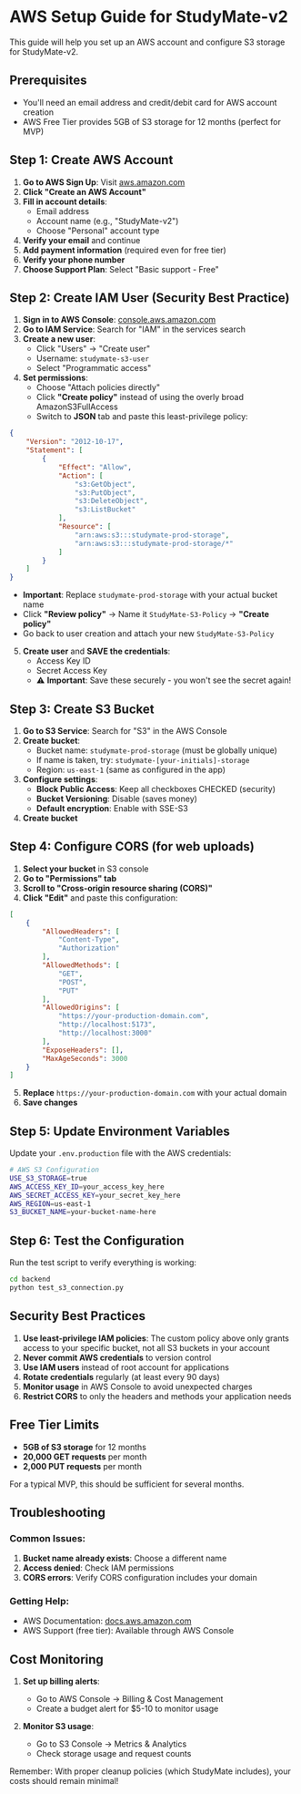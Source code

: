 # AWS Setup Guide for StudyMate-v2

This guide will help you set up an AWS account and configure S3 storage for StudyMate-v2.

## Prerequisites
- You'll need an email address and credit/debit card for AWS account creation
- AWS Free Tier provides 5GB of S3 storage for 12 months (perfect for MVP)

## Step 1: Create AWS Account

1. **Go to AWS Sign Up**: Visit [aws.amazon.com](https://aws.amazon.com)
2. **Click "Create an AWS Account"**
3. **Fill in account details**:
   - Email address
   - Account name (e.g., "StudyMate-v2")
   - Choose "Personal" account type
4. **Verify your email** and continue
5. **Add payment information** (required even for free tier)
6. **Verify your phone number**
7. **Choose Support Plan**: Select "Basic support - Free"

## Step 2: Create IAM User (Security Best Practice)

1. **Sign in to AWS Console**: [console.aws.amazon.com](https://console.aws.amazon.com)
2. **Go to IAM Service**: Search for "IAM" in the services search
3. **Create a new user**:
   - Click "Users" → "Create user"
   - Username: `studymate-s3-user`
   - Select "Programmatic access"
4. **Set permissions**:
   - Choose "Attach policies directly"  
   - Click **"Create policy"** instead of using the overly broad AmazonS3FullAccess
   - Switch to **JSON** tab and paste this least-privilege policy:

```json
{
    "Version": "2012-10-17",
    "Statement": [
        {
            "Effect": "Allow",
            "Action": [
                "s3:GetObject",
                "s3:PutObject", 
                "s3:DeleteObject",
                "s3:ListBucket"
            ],
            "Resource": [
                "arn:aws:s3:::studymate-prod-storage",
                "arn:aws:s3:::studymate-prod-storage/*"
            ]
        }
    ]
}
```

   - **Important**: Replace `studymate-prod-storage` with your actual bucket name
   - Click **"Review policy"** → Name it `StudyMate-S3-Policy` → **"Create policy"**
   - Go back to user creation and attach your new `StudyMate-S3-Policy`
5. **Create user** and **SAVE the credentials**:
   - Access Key ID
   - Secret Access Key
   - ⚠️ **Important**: Save these securely - you won't see the secret again!

## Step 3: Create S3 Bucket

1. **Go to S3 Service**: Search for "S3" in the AWS Console
2. **Create bucket**:
   - Bucket name: `studymate-prod-storage` (must be globally unique)
   - If name is taken, try: `studymate-[your-initials]-storage`
   - Region: `us-east-1` (same as configured in the app)
3. **Configure settings**:
   - **Block Public Access**: Keep all checkboxes CHECKED (security)
   - **Bucket Versioning**: Disable (saves money)
   - **Default encryption**: Enable with SSE-S3
4. **Create bucket**

## Step 4: Configure CORS (for web uploads)

1. **Select your bucket** in S3 console
2. **Go to "Permissions" tab**
3. **Scroll to "Cross-origin resource sharing (CORS)"**
4. **Click "Edit"** and paste this configuration:

```json
[
    {
        "AllowedHeaders": [
            "Content-Type",
            "Authorization"
        ],
        "AllowedMethods": [
            "GET",
            "POST",
            "PUT"
        ],
        "AllowedOrigins": [
            "https://your-production-domain.com",
            "http://localhost:5173",
            "http://localhost:3000"
        ],
        "ExposeHeaders": [],
        "MaxAgeSeconds": 3000
    }
]
```

5. **Replace** `https://your-production-domain.com` with your actual domain
6. **Save changes**

## Step 5: Update Environment Variables

Update your `.env.production` file with the AWS credentials:

```bash
# AWS S3 Configuration
USE_S3_STORAGE=true
AWS_ACCESS_KEY_ID=your_access_key_here
AWS_SECRET_ACCESS_KEY=your_secret_key_here
AWS_REGION=us-east-1
S3_BUCKET_NAME=your-bucket-name-here
```

## Step 6: Test the Configuration

Run the test script to verify everything is working:

```bash
cd backend
python test_s3_connection.py
```

## Security Best Practices

1. **Use least-privilege IAM policies**: The custom policy above only grants access to your specific bucket, not all S3 buckets in your account
2. **Never commit AWS credentials** to version control
3. **Use IAM users** instead of root account for applications
4. **Rotate credentials** regularly (at least every 90 days)
5. **Monitor usage** in AWS Console to avoid unexpected charges
6. **Restrict CORS** to only the headers and methods your application needs

## Free Tier Limits

- **5GB of S3 storage** for 12 months
- **20,000 GET requests** per month
- **2,000 PUT requests** per month

For a typical MVP, this should be sufficient for several months.

## Troubleshooting

### Common Issues:
1. **Bucket name already exists**: Choose a different name
2. **Access denied**: Check IAM permissions
3. **CORS errors**: Verify CORS configuration includes your domain

### Getting Help:
- AWS Documentation: [docs.aws.amazon.com](https://docs.aws.amazon.com)
- AWS Support (free tier): Available through AWS Console

## Cost Monitoring

1. **Set up billing alerts**:
   - Go to AWS Console → Billing & Cost Management
   - Create a budget alert for $5-10 to monitor usage

2. **Monitor S3 usage**:
   - Go to S3 Console → Metrics & Analytics
   - Check storage usage and request counts

Remember: With proper cleanup policies (which StudyMate includes), your costs should remain minimal!
